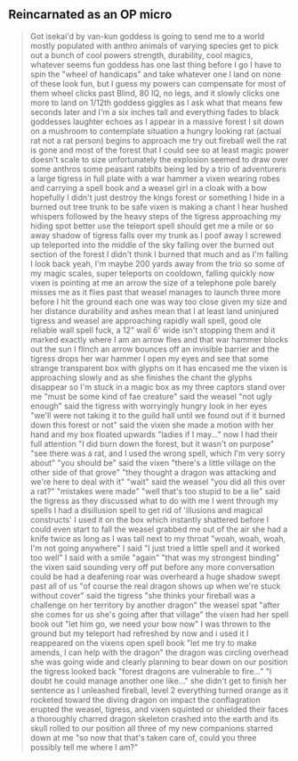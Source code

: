 ## Reincarnated as an OP micro

>Got isekai'd by van-kun
>goddess is going to send me to a world mostly populated with anthro animals of varying species
>get to pick out a bunch of cool powers
>strength, durability, cool magics, whatever seems fun
>goddess has one last thing before I go
>I have to spin the "wheel of handicaps" and take whatever one I land on
>none of these look fun, but I guess my powers can compensate for most of them
>wheel clicks past Blind, 80 IQ, no legs, and it slowly clicks one more to land on 1/12th
>goddess giggles as I ask what that means
>few seconds later and I'm a six inches tall and everything fades to black
>goddesses laughter echoes as I appear in a massive forest
>I sit down on a mushroom to contemplate situation
>a hungry looking rat (actual rat not a rat person) begins to approach me
>try out fireball
>well the rat is gone
>and most of the forest that I could see
>so at least magic power doesn't scale to size
>unfortunately the explosion seemed to draw over some anthros
>some peasant rabbits being led by a trio of adventurers
>a large tigress in full plate with a war hammer
>a vixen wearing robes and carrying a spell book
>and a weasel girl in a cloak with a bow
>hopefully I didn't just destroy the kings forest or something
>I hide in a burned out tree trunk to be safe
>vixen is making a chant
>I hear hushed whispers followed by the heavy steps of the tigress approaching my hiding spot
>better use the teleport spell
>should get me a mile or so away
>shadow of tigress falls over my trunk as I poof away
>I screwed up
>teleported into the middle of the sky
>falling over the burned out section of the forest
>I didn't think I burned that much and as I'm falling I look back
>yeah, I'm maybe 200 yards away from the trio
>so some of my magic scales, super
>teleports on cooldown, falling quickly now
>vixen is pointing at me
>an arrow the size of a telephone pole barely misses me as it flies past
>that weasel manages to launch three more before I hit the ground
>each one was way too close given my size and her distance
>durability and ashes mean that I at least land uninjured
>tigress and weasel are approaching rapidly
>wall spell, good ole reliable wall spell
>fuck, a 12" wall 6' wide isn't stopping them and it marked exactly where I am
>an arrow flies and that war hammer blocks out the sun
>I flinch
>an arrow bounces off an invisible barrier and the tigress drops her war hammer
>I open my eyes and see that some strange transparent box with glyphs on it has encased me
>the vixen is approaching slowly and as she finishes the chant the glyphs disappear
>so I'm stuck in a magic box as my three captors stand over me
>"must be some kind of fae creature" said the weasel
>"not ugly enough" said the tigress with worryingly hungry look in her eyes
>"we'll were not taking it to the guild hall until we found out if it burned down this forest or not" said the vixen
>she made a motion with her hand and my box floated upwards
>"ladies if I may..."
>now I had their full attention
>"I did burn down the forest, but it wasn't on purpose"
>"see there was a rat, and I used the wrong spell, which I'm very sorry about"
>"you should be" said the vixen "there's a little village on the other side of that grove"
>"they thought a dragon was attacking and we're here to deal with it"
>"wait" said the weasel "you did all this over a rat?"
>"mistakes were made"
>"well that's too stupid to be a lie" said the tigress
>as they discussed what to do with me I went through my spells
>I had a disillusion spell to get rid of 'illusions and magical constructs'
>I used it on the box which instantly shattered
>before I could even start to fall the weasel grabbed me out of the air
>she had a knife twice as long as I was tall next to my throat
>"woah, woah, woah, I'm not going anywhere" I said
>"I just tried a little spell and it worked too well" I said with a smile "again"
>"that was my strongest binding" the vixen said sounding very off put
>before any more conversation could be had a deafening roar was overheard
>a huge shadow swept past all of us
>"of course the real dragon shows up when we're stuck without cover" said the tigress
>"she thinks your fireball was a challenge on her territory by another dragon" the weasel spat
>"after she comes for us she's going after that village"
>the vixen had her spell book out "let him go, we need your bow now"
>I was thrown to the ground but my teleport had refreshed by now and i used it
>I reappeared on the vixens open spell book
>"let me try to make amends, I can help with the dragon"
>the dragon was circling overhead
>she was going wide and clearly planning to bear down on our position
>the tigress looked back "forest dragons are vulnerable to fire..."
>"I doubt he could manage another one like..."
>she didn't get to finish her sentence as I unleashed fireball, level 2
>everything turned orange as it rocketed toward the diving dragon
>on impact the conflagration erupted
>the weasel, tigress, and vixen squinted or shielded their faces
>a thoroughly charred dragon skeleton crashed into the earth and its skull rolled to our position
>all three of my new companions starred down at me
>"so now that that's taken care of, could you three possibly tell me where I am?"